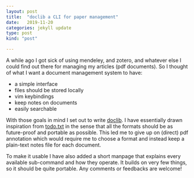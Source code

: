 ```yaml
---
layout: post
title:  "doclib a CLI for paper management"
date:   2019-11-20
categories: jekyll update
type: post
kind: "post"

---
```


A while ago I got sick of using mendeley, and zotero, and whatever else I could find out there for managing my articles (pdf documents). So I thought of what I want a document management system to have:

- a simple interface
- files should be stored locally
- vim keybindings
- keep notes on documents
- easily searchable

With those goals in mind I set out to write [doclib](https://github.com/crvs/doclib). I have essentially drawn inspiration from [todo.txt](https://github.com/todotxt/todo.txt) in the sense that all the formats should be as future-proof and portable as possible. This led me to give up on (direct) pdf annotation which would require me to choose a format and instead keep a plain-text notes file for each document.

To make it usable I have also added a short manpage that explains every available sub-command and how they operate. It builds on very few things, so it should be quite portable. Any comments or feedbacks are welcome!

